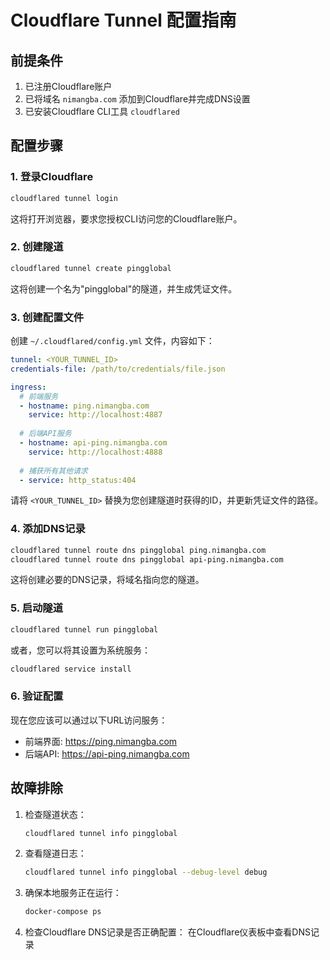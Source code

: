 # Cloudflare Tunnel 配置指南

## 前提条件

1. 已注册Cloudflare账户
2. 已将域名 `nimangba.com` 添加到Cloudflare并完成DNS设置
3. 已安装Cloudflare CLI工具 `cloudflared`

## 配置步骤

### 1. 登录Cloudflare

```bash
cloudflared tunnel login
```

这将打开浏览器，要求您授权CLI访问您的Cloudflare账户。

### 2. 创建隧道

```bash
cloudflared tunnel create pingglobal
```

这将创建一个名为"pingglobal"的隧道，并生成凭证文件。

### 3. 创建配置文件

创建 `~/.cloudflared/config.yml` 文件，内容如下：

```yaml
tunnel: <YOUR_TUNNEL_ID>
credentials-file: /path/to/credentials/file.json

ingress:
  # 前端服务
  - hostname: ping.nimangba.com
    service: http://localhost:4887
  
  # 后端API服务
  - hostname: api-ping.nimangba.com
    service: http://localhost:4888
  
  # 捕获所有其他请求
  - service: http_status:404
```

请将 `<YOUR_TUNNEL_ID>` 替换为您创建隧道时获得的ID，并更新凭证文件的路径。

### 4. 添加DNS记录

```bash
cloudflared tunnel route dns pingglobal ping.nimangba.com
cloudflared tunnel route dns pingglobal api-ping.nimangba.com
```

这将创建必要的DNS记录，将域名指向您的隧道。

### 5. 启动隧道

```bash
cloudflared tunnel run pingglobal
```

或者，您可以将其设置为系统服务：

```bash
cloudflared service install
```

### 6. 验证配置

现在您应该可以通过以下URL访问服务：

- 前端界面: https://ping.nimangba.com
- 后端API: https://api-ping.nimangba.com

## 故障排除

1. 检查隧道状态：
   ```bash
   cloudflared tunnel info pingglobal
   ```

2. 查看隧道日志：
   ```bash
   cloudflared tunnel info pingglobal --debug-level debug
   ```

3. 确保本地服务正在运行：
   ```bash
   docker-compose ps
   ```

4. 检查Cloudflare DNS记录是否正确配置：
   在Cloudflare仪表板中查看DNS记录 